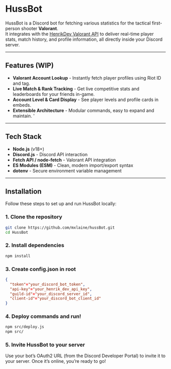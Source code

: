 # HussBot

HussBot is a Discord bot for fetching various statistics for the tactical first-person shooter **Valorant**.  
It integrates with the [HenrikDev Valorant API](https://docs.henrikdev.xyz/) to deliver real-time player stats, match history, and profile information, all directly inside your Discord server.

---

## Features (WIP)
- **Valorant Account Lookup** - Instantly fetch player profiles using Riot ID and tag.  
- **Live Match & Rank Tracking** - Get live competitive stats and leaderboards for your friends in-game.  
- **Account Level & Card Display** - See player levels and profile cards in embeds.  
- **Extensible Architecture** - Modular commands, easy to expand and maintain.
'
---

## Tech Stack
- **Node.js** (v18+)  
- **Discord.js** - Discord API interaction  
- **Fetch API / node-fetch** - Valorant API integration  
- **ES Modules (ESM)** - Clean, modern import/export syntax  
- **dotenv** - Secure environment variable management  

---

## Installation

Follow these steps to set up and run HussBot locally:

### 1. Clone the repository

```bash
git clone https://github.com/mxlaine/hussBot.git
cd HussBot
```

### 2. Install dependencies
```bash
npm install
```

### 3. Create config.json in root
```json
{
  "token"="your_discord_bot_token",
  "api-key"="your_henrik_dev_api_key",
  "guild-id"="your_discord_server_id",
  "client-id"="your_discord_bot_client_id"
}
```

### 4. Deploy commands and run!
```bash
npm src/deploy.js
npm src/
```

### 5. Invite HussBot to your server

Use your bot’s OAuth2 URL (from the Discord Developer Portal) to invite it to your server.
Once it’s online, you’re ready to go!
